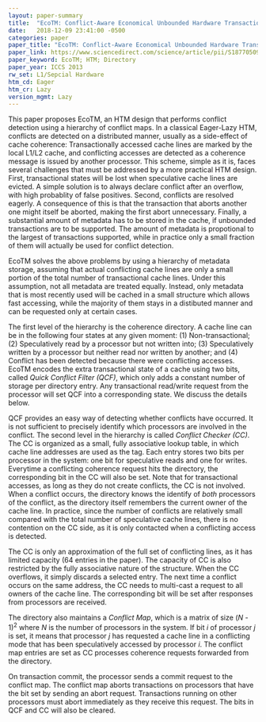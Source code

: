 ```yaml
---
layout: paper-summary
title:  "EcoTM: Conflict-Aware Economical Unbounded Hardware Transactional Memory"
date:   2018-12-09 23:41:00 -0500
categories: paper
paper_title: "EcoTM: Conflict-Aware Economical Unbounded Hardware Transactional Memory"
paper_link: https://www.sciencedirect.com/science/article/pii/S1877050913003335
paper_keyword: EcoTM; HTM; Directory
paper_year: ICCS 2013
rw_set: L1/Sepcial Hardware
htm_cd: Eager
htm_cr: Lazy
version_mgmt: Lazy
---
```


This paper proposes EcoTM, an HTM design that performs conflict detection using a hierarchy of 
conflict maps. In a classical Eager-Lazy HTM, conflicts are detected on a distributed manner, 
usually as a side-effect of cache coherence: Transactionally accessed cache lines are marked 
by the local L1/L2 cache, and conflicting accesses are detected as a coherence message is issued
by another processor. This scheme, simple as it is, faces several challenges that must be addressed 
by a more practical HTM design. First, transactional states will be lost when speculative cache lines 
are evicted. A simple solution is to always declare conflict after an overflow, with high probablity
of false positives. Second, conflicts are resolved eagerly. A consequence of this is that the transaction
that aborts another one might itself be aborted, making the first abort unnecessary. Finally, a
substantial amount of metadata has to be stored in the cache, if unbounded transactions are to be supported.
The amount of metadata is propotional to the largest of transactions supported, while in practice only
a small fraction of them will actually be used for conflict detection.

EcoTM solves the above problems by using a hierarchy of metadata storage, assuming that actual conflicting cache lines
are only a small portion of the total number of transactional cache lines. Under this assumption, not all 
metadata are treated equally. Instead, only metadata that is most recently used will be cached in a small
structure which allows fast accessing, while the majority of them stays in a distibuted manner and can be 
requested only at certain cases.

The first level of the hierarchy is the coherence directory. A cache line can be in the following four states at any 
given moment: (1) Non-transactional; (2) Speculatively read by a processor but not written into; (3) Speculatively written 
by a processor but neither read nor written by another; and (4) Conflict has been detected because there were conflicting 
accesses. EcoTM encodes the extra transactional state of a cache using two bits, called *Quick Conflict Filter (QCF)*, 
which only adds a constant number of storage per directory entry. Any transactional read/write request from the processor 
will set QCF into a corresponding state. We discuss the details below.

QCF provides an easy way of detecting whether conflicts have occurred. It is not sufficient to precisely identify 
which processors are involved in the conflict. The second level in the hierarchy is called *Conflict Checker (CC)*.
The CC is organized as a small, fully associative lookup table, in which cache line addresses are used as the tag. 
Each entry stores two bits per processor in the system: one bit for speculative reads and one for writes. 
Everytime a conflicting coherence request hits the directory, the corresponding bit in the CC will also be set.
Note that for transactional accesses, as long as they do not create conflicts, the CC is not involved. 
When a conflict occurs, the directory knows the identify of *both* processors of the conflict, as the directory
itself remembers the current owner of the cache line. In practice, since the number of conflicts are relatively
small compared with the total number of speculative cache lines, there is no contention on the CC side, as it is 
only contacted when a conflicting access is detected.

The CC is only an approximation of the full set of conflicting lines, as it has limited capacity (64 entries in the paper). 
The capacity of CC is also restricted by the fully associative nature of the structure. When the CC overflows, it simply
discards a selected entry. The next time a conflict occurs on the same address, the CC needs to multi-cast a request to all
owners of the cache line. The corresponding bit will be set after responses from processors are received. 

The directory also maintains a *Conflict Map*, which is a matrix of size (*N* - 1)<sup>2</sup> where *N* is the number of processors 
in the system. If bit *i* of processor *j* is set, it means that processor *j* has requested a cache line in a conflicting 
mode that has been speculatively accessed by processor *i*. The conflict map entries are set as CC processes
coherence requests forwarded from the directory. 

On transaction commit, the processor sends a commit request to the conflict map. The conflict map aborts transactions on 
processors that have the bit set by sending an abort request. Transactions running on other processors must abort immediately 
as they receive this request. The bits in QCF and CC will also be cleared. 